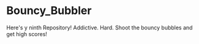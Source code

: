 # Bouncy_Bubbler
Here's y ninth Repository! Addictive. Hard. Shoot the bouncy bubbles and get high scores!
